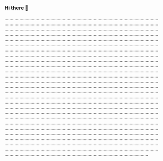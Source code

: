 ### Hi there 👋

............................................................................................................................................................................................................................................................................................................................................................................................................................................................................................................................................................................................................................................................................................................................................................................................................................................................................................................................................................................................................................................................................................................................................................................................................................................................................................................................................................................................................................................................................................................................................................................................................................................................................................................................................................................................................................................................................................................................................................................................................................................................................................................................................................................................................................................................................................................................................................................................................................................................................................................................................................................................................................................................................................................................................................................................................................................................................................................................................................................................................................................................................................................................................................................................................................................................................................................................................................................................................................................................................